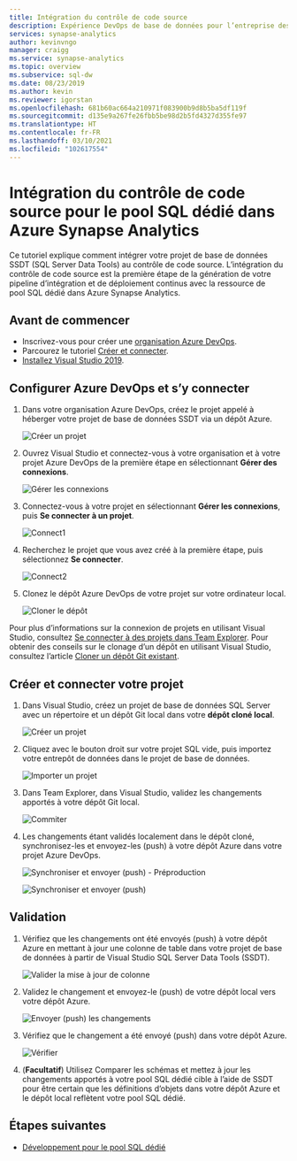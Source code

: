 ```yaml
---
title: Intégration du contrôle de code source
description: Expérience DevOps de base de données pour l’entreprise destinée au pool SQL dédié avec intégration du contrôle de code source natif à l’aide d’Azure Repos (Git et GitHub).
services: synapse-analytics
author: kevinvngo
manager: craigg
ms.service: synapse-analytics
ms.topic: overview
ms.subservice: sql-dw
ms.date: 08/23/2019
ms.author: kevin
ms.reviewer: igorstan
ms.openlocfilehash: 681b60ac664a210971f083900b9d8b5ba5df119f
ms.sourcegitcommit: d135e9a267fe26fbb5be98d2b5fd4327d355fe97
ms.translationtype: HT
ms.contentlocale: fr-FR
ms.lasthandoff: 03/10/2021
ms.locfileid: "102617554"
---
```

# <a name="source-control-integration-for-dedicated-sql-pool-in-azure-synapse-analytics"></a>Intégration du contrôle de code source pour le pool SQL dédié dans Azure Synapse Analytics

Ce tutoriel explique comment intégrer votre projet de base de données SSDT (SQL Server Data Tools) au contrôle de code source.  L’intégration du contrôle de code source est la première étape de la génération de votre pipeline d’intégration et de déploiement continus avec la ressource de pool SQL dédié dans Azure Synapse Analytics.

## <a name="before-you-begin"></a>Avant de commencer

- Inscrivez-vous pour créer une [organisation Azure DevOps](https://azure.microsoft.com/services/devops/).
- Parcourez le tutoriel [Créer et connecter](create-data-warehouse-portal.md).
- [Installez Visual Studio 2019](https://visualstudio.microsoft.com/vs/older-downloads/).

## <a name="set-up-and-connect-to-azure-devops"></a>Configurer Azure DevOps et s’y connecter

1. Dans votre organisation Azure DevOps, créez le projet appelé à héberger votre projet de base de données SSDT via un dépôt Azure.

   ![Créer un projet](./media/sql-data-warehouse-source-control-integration/1-create-project-azure-devops.png "Créer un projet")

2. Ouvrez Visual Studio et connectez-vous à votre organisation et à votre projet Azure DevOps de la première étape en sélectionnant **Gérer des connexions**.

   ![Gérer les connexions](./media/sql-data-warehouse-source-control-integration/2-manage-connections.png "Gérer les connexions")

3. Connectez-vous à votre projet en sélectionnant **Gérer les connexions**, puis **Se connecter à un projet**.
 
    ![Connect1](./media/sql-data-warehouse-source-control-integration/3-connect-project.png "Se connecter")


4. Recherchez le projet que vous avez créé à la première étape, puis sélectionnez **Se connecter**.
 
    ![Connect2](./media/sql-data-warehouse-source-control-integration/3.5-connect.png "Se connecter")


3. Clonez le dépôt Azure DevOps de votre projet sur votre ordinateur local.

   ![Cloner le dépôt](./media/sql-data-warehouse-source-control-integration/4-clone-repo.png "Cloner le dépôt")

Pour plus d’informations sur la connexion de projets en utilisant Visual Studio, consultez [Se connecter à des projets dans Team Explorer](/visualstudio/ide/connect-team-project?view=vs-2019&preserve-view=true). Pour obtenir des conseils sur le clonage d’un dépôt en utilisant Visual Studio, consultez l’article [Cloner un dépôt Git existant](/azure/devops/repos/git/clone?tabs=visual-studio). 

## <a name="create-and-connect-your-project"></a>Créer et connecter votre projet

1. Dans Visual Studio, créez un projet de base de données SQL Server avec un répertoire et un dépôt Git local dans votre **dépôt cloné local**.

   ![Créer un projet](./media/sql-data-warehouse-source-control-integration/5-create-new-project.png "Création d’un projet")  

2. Cliquez avec le bouton droit sur votre projet SQL vide, puis importez votre entrepôt de données dans le projet de base de données.

   ![Importer un projet](./media/sql-data-warehouse-source-control-integration/6-import-new-project.png "Importer un projet")  

3. Dans Team Explorer, dans Visual Studio, validez les changements apportés à votre dépôt Git local.

   ![Commiter](./media/sql-data-warehouse-source-control-integration/6.5-commit-push-changes.png "Commit")  

4. Les changements étant validés localement dans le dépôt cloné, synchronisez-les et envoyez-les (push) à votre dépôt Azure dans votre projet Azure DevOps.

   ![Synchroniser et envoyer (push) - Préproduction](./media/sql-data-warehouse-source-control-integration/7-commit-push-changes.png "Synchroniser et envoyer (push) - Préproduction")

   ![Synchroniser et envoyer (push)](./media/sql-data-warehouse-source-control-integration/7.5-commit-push-changes.png "Synchroniser et envoyer (push)")  

## <a name="validation"></a>Validation

1. Vérifiez que les changements ont été envoyés (push) à votre dépôt Azure en mettant à jour une colonne de table dans votre projet de base de données à partir de Visual Studio SQL Server Data Tools (SSDT).

   ![Valider la mise à jour de colonne](./media/sql-data-warehouse-source-control-integration/8-validation-update-column.png "Valider la mise à jour de colonne")

2. Validez le changement et envoyez-le (push) de votre dépôt local vers votre dépôt Azure.

   ![Envoyer (push) les changements](./media/sql-data-warehouse-source-control-integration/9-push-column-change.png "Envoi (push) des modifications")

3. Vérifiez que le changement a été envoyé (push) dans votre dépôt Azure.

   ![Vérifier](./media/sql-data-warehouse-source-control-integration/10-verify-column-change-pushed.png "Vérifier les changements")

4. (**Facultatif**) Utilisez Comparer les schémas et mettez à jour les changements apportés à votre pool SQL dédié cible à l’aide de SSDT pour être certain que les définitions d’objets dans votre dépôt Azure et le dépôt local reflètent votre pool SQL dédié.

## <a name="next-steps"></a>Étapes suivantes

- [Développement pour le pool SQL dédié](sql-data-warehouse-overview-develop.md)